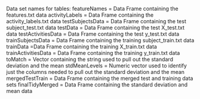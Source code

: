 Data set names for tables:
featureNames = Data Frame containing the features.txt data
activityLabels = Data Frame containing the activity_labels.txt data
testSubjectsData  = Data Frame containing the test subject_test.txt data
testData = Data Frame containing the test X_test.txt data
testActivitiesData  = Data Frame containing the test y_test.txt data
trainSubjectsData  = Data Frame containing the training subject_train.txt data
trainData  =Data Frame containing the training X_train.txt data
trainActivitiesData  = Data Frame containing the training y_train.txt data
toMatch = Vector containing the string used to pull out the standard deviation and the mean
stdMeanLevels = Numeric  vector used to identify just the columns needed to pull out the standard deviation and the mean
mergedTestTrain = Data Frame containing the merged test and training data sets
finalTidyMerged = Data Frame containing the standard deviation and mean data
